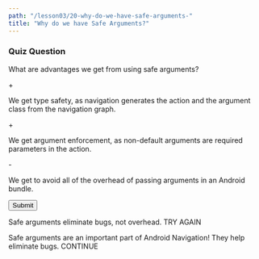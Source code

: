 ```yaml
---
path: "/lesson03/20-why-do-we-have-safe-arguments-"
title: "Why do we have Safe Arguments?"
---
```


<h3>Quiz Question</h3>
<p>What are advantages we get from using safe arguments?</p>
+ <p>We get type safety, as navigation generates the action and the argument class from the navigation graph.</p>
+ <p>We get argument enforcement, as non-default arguments are required parameters in the action.</p>
- <p>We get to avoid all of the overhead of passing arguments in an Android bundle.</p>
<button>Submit</button>

Safe arguments eliminate bugs, not overhead.
TRY AGAIN

Safe arguments are an important part of Android Navigation! They help eliminate bugs.
CONTINUE
